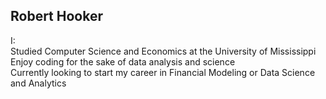 ## Robert Hooker

I:</br>
Studied Computer Science and Economics at the University of Mississippi</br>
Enjoy coding for the sake of data analysis and science</br>
Currently looking to start my career in Financial Modeling or Data Science and Analytics

